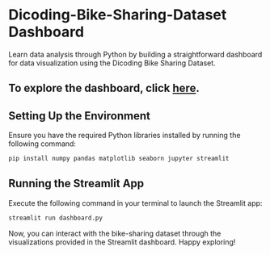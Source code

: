 # Dicoding-Bike-Sharing-Dataset Dashboard

Learn data analysis through Python by building a straightforward dashboard for data visualization using the Dicoding Bike Sharing Dataset.

## To explore the dashboard, click [here](https://laurivasyyy-bike-sharing-dashboard.streamlit.app).

## Setting Up the Environment

Ensure you have the required Python libraries installed by running the following command:

```bash
pip install numpy pandas matplotlib seaborn jupyter streamlit
```

## Running the Streamlit App

Execute the following command in your terminal to launch the Streamlit app:

```bash
streamlit run dashboard.py
```

Now, you can interact with the bike-sharing dataset through the visualizations provided in the Streamlit dashboard. Happy exploring!
